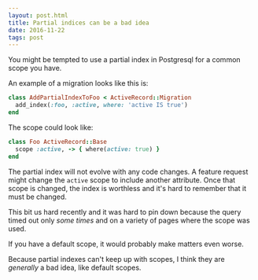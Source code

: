 ```yaml
---
layout: post.html
title: Partial indices can be a bad idea
date: 2016-11-22
tags: post
---
```


You might be tempted to use a partial index in Postgresql for a common scope you have.

An example of a migration looks like this is:

```ruby
class AddPartialIndexToFoo < ActiveRecord::Migration
  add_index(:foo, :active, where: 'active IS true')
end
```

The scope could look like:

```ruby
class Foo ActiveRecord::Base
  scope :active, -> { where(active: true) }
end
```

The partial index will not evolve with any code changes.
A feature request might change the `active` scope to include another attribute.
Once that scope is changed, the index is worthless and it's hard to remember
that it must be changed.

This bit us hard recently and it was hard to pin down because the query timed out only _some times_
and on a variety of pages where the scope was used.

If you have a default scope, it would probably make matters even worse.

Because partial indexes can't keep up with scopes, I think they are _generally_ a bad idea, like default scopes.
